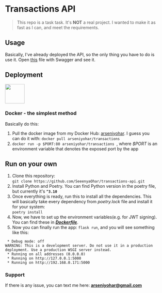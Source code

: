 # Transactions API

> This repo is a task task. It's <b>NOT</b> a real project.
> I wanted to make it as fast as I can, and meet the requirements.
## Usage
Basically, I've already deployed the API, so the only thing you have to do is use it.
Open [this](./openapi.yaml) file with Swagger and see it.

## Deployment
<img src="https://developers.redhat.com/sites/default/files/styles/article_feature/public/blog/2014/05/homepage-docker-logo.png?itok=zx0e-vcP"  
width="64" height="64">
### Docker - the simplest method 


Basically do this:
1. Pull the docker image from my Docker Hub: [arseniyohar](https://hub.docker.com/u/arseniyohar). I guess you can do it with: ``` docker pull arseniyohar/transactions ```
2. ```docker run -p $PORT:80 arseniyohar/transactions ```, where <i>$PORT</i> is an environment variable that denotes the exposed port by the app

## Run on your own
1. Clone this repository: <br/>
``` git clone https://github.com/SeeenyaOhar/transactions-api.git ```
2. Install Python and Poetry. You can find Python version in the poetry file, but currently it's <b>```^3.10```</b>
3. Once everything is ready, run this to install all the dependencies. This will basically take every dependency from <i> poetry.lock </i> file and install it for your system: <br/> ``` poetry install ```
4. Now, we have to set up the environment variables(e.g. for JWT signing). You can find these in <b><i>[Dockerfile](./Dockerfile)</i></b>.
5. Now you can finally run the app: ``` flask run ```, and you will see something like this:

```
 * Debug mode: off
WARNING: This is a development server. Do not use it in a production deployment. Use a production WSGI server instead. 
 * Running on all addresses (0.0.0.0)
 * Running on http://127.0.0.1:5000
 * Running on http://192.168.0.171:5000
```
### Support
If there is any issue, you can text me here: <b> arseniyohar@gmail.com </b>
